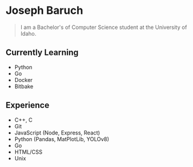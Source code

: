# Joseph Baruch
> I am a Bachelor's of Computer Science student at the University of Idaho. 
## Currently Learning
- Python
- Go
- Docker
- Bitbake

## Experience
- C++, C
- Git
- JavaScript (Node, Express, React)
- Python (Pandas, MatPlotLib, YOLOv8)
- Go
- HTML/CSS
- Unix
